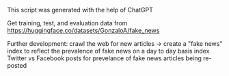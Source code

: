 This script was generated with the help of ChatGPT

Get training, test, and evaluation data from https://huggingface.co/datasets/GonzaloA/fake_news

Further development:
    crawl the web for new articles -> create a "fake news" index to reflect the prevalence of fake news on a day to day basis
    index Twitter vs Facebook posts for prevelance of fake news articles being re-posted

